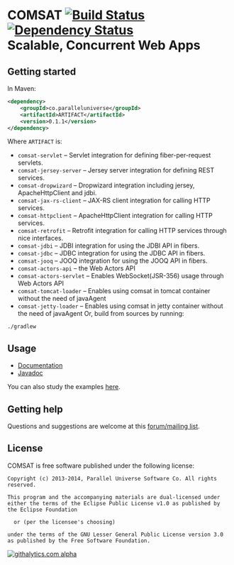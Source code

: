# COMSAT [![Build Status](https://travis-ci.org/puniverse/comsat.png?branch=master)](https://travis-ci.org/puniverse/comsat) [![Dependency Status](https://www.versioneye.com/user/projects/52dfc913ec1375318800039f/badge.png)](https://www.versioneye.com/user/projects/52dfc913ec1375318800039f)<br/>Scalable, Concurrent Web Apps


## Getting started

In Maven:

```xml
<dependency>
    <groupId>co.paralleluniverse</groupId>
    <artifactId>ARTIFACT</artifactId>
    <version>0.1.1</version>
</dependency>
```

Where `ARTIFACT` is:

* `comsat-servlet` – Servlet integration for defining fiber-per-request servlets.
* `comsat-jersey-server` – Jersey server integration for defining REST services.
* `comsat-dropwizard` – Dropwizard integration including jersey, ApacheHttpClient and jdbi.
* `comsat-jax-rs-client` – JAX-RS client integration for calling HTTP services.
* `comsat-httpclient` – ApacheHttpClient integration for calling HTTP services.
* `comsat-retrofit` – Retrofit integration for calling HTTP services through nice interfaces.
* `comsat-jdbi` – JDBI integration for using the JDBI API in fibers.
* `comsat-jdbc` – JDBC integration for using the JDBC API in fibers.
* `comsat-jooq` – JOOQ integration for using the JOOQ API in fibers.
* `comsat-actors-api` – the Web Actors API
* `comsat-actors-servlet` – Enables WebSocket(JSR-356) usage through Web Actors API
* `comsat-tomcat-loader` – Enables using comsat in tomcat container without the need of javaAgent
* `comsat-jetty-loader` – Enables using comsat in jetty container without the need of javaAgent
Or, build from sources by running:

```
./gradlew
```

## Usage

* [Documentation](http://docs.paralleluniverse.co/comsat/)
* [Javadoc](http://docs.paralleluniverse.co/comsat/javadoc)

You can also study the examples [here](https://github.com/puniverse/comsat-examples).

## Getting help

Questions and suggestions are welcome at this [forum/mailing list](https://groups.google.com/forum/#!forum/comsat-user).

## License

COMSAT is free software published under the following license:

```
Copyright (c) 2013-2014, Parallel Universe Software Co. All rights reserved.

This program and the accompanying materials are dual-licensed under
either the terms of the Eclipse Public License v1.0 as published by
the Eclipse Foundation

  or (per the licensee's choosing)

under the terms of the GNU Lesser General Public License version 3.0
as published by the Free Software Foundation.
```

[![githalytics.com alpha](https://cruel-carlota.gopagoda.com/d376531837c3513ea73279fdbee7d48b "githalytics.com")](http://githalytics.com/puniverse/quasar)
